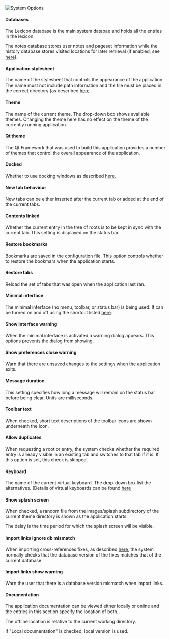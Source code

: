 ![System Options](/images/options_system.png)

#### Databases

The Lexicon database is the main system databae and holds all the entries in the lexicon.

The notes database stores user notes and pageset information while the history database stores visited locations for later retrieval (if enabled, see [here](options_history.md)).

#### Application stylesheet

The name of the stylesheet that controls the appearance of the application. The name must not include path information and the file must be placed in the correct directory (as described [here](../custom/themes.md).


#### Theme

The name of the current theme. The drop-down box shows available themes. Changing the theme here has no effect on the theme of the currently running application.

#### Qt theme

The Qt Framework that was used to build this application provides a number of themes that control the overall appearance of the application.

#### Docked

Whether to use docking windows as described [here](../user-guide/docking.md).

#### New tab behaviour
<a name="newtab"></a>
New tabs can be either inserted after the current tab or added at the end of the current tabs.

#### Contents linked

Whether the current entry in the tree of roots is to be kept in sync with the current tab. This setting is displayed on the status bar.

#### Restore bookmarks

Bookmarks are saved in the configuration file. This option controls whether to restore the bookmars when the application starts.

#### Restore tabs
<a name="restoretabs"></a>


Reload the set of tabs that was open when the application last ran.

<!--
#### Save settings
-->

#### Minimal interface

The minimal interface (no menu, toolbar, or status bar) is being used. It can be turned on and off using the shortcut listed [here](../options/options_shortcuts.md).

#### Show interface warning

When the minimal interface is activated a warning dialog appears. This options prevents the dialog from showing.

#### Show preferences close warning

Warn that there are unsaved changes to the settings when the application exits.

#### Message duration

This setting specifies how long a message will remain on the status bar before being clear. Units are milliseconds.


<a name="toolbartext"></a>
#### Toolbar text

When checked, short text descriptions of the toolbar icons are shown underneath the icon.

#### Allow duplicates

When requesting a root or entry, the system checks whether the required entry is already visible in an existing tab and switches to that tab if it is. If this option is set, this check is skipped.


#### Keyboard

The name of the current virtual keyboard. The drop-down box list the alternatives. (Details of virtual keyboards can be found [here](../dev-guide/vkeyboard.md)


#### Show splash screen

When checked, a random file from the images/splash subdirectory of the current theme directory is shown as the application starts.

The delay is the time period for which the splash screen will be visible.


#### Import links ignore db mismatch

When importing cross-references fixes, as described [here](../user-guide/missinglinks.md), the system normally checks that the database version of the fixes matches that of the current database.

#### Import links show warning

Warn the user that there is a database version mismatch when import links..

#### Documentation

The application documentation can be viewed either locally or online and the entries in this section specify the location of both.

The offline location is relative to the current working directory.

If "Local documentation" is checked, local version is used.
